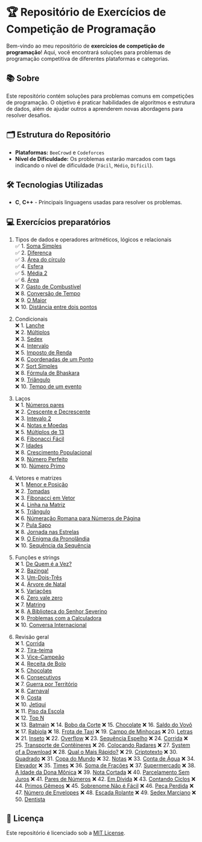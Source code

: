 # 🏆 Repositório de Exercícios de Competição de Programação

Bem-vindo ao meu repositório de **exercícios de competição de programação**! Aqui, você encontrará soluções para problemas de programação competitiva de diferentes plataformas e categorias.

## 📚 Sobre

Este repositório contém soluções para problemas comuns em competições de programação. O objetivo é praticar habilidades de algoritmos e estrutura de dados, além de ajudar outros a aprenderem novas abordagens para resolver desafios.

## 🗂 Estrutura do Repositório

- **Plataformas:** `BeeCrowd` e `Codeforces`
- **Nível de Dificuldade:** Os problemas estarão marcados com tags indicando o nível de dificuldade (`Fácil`, `Médio`, `Difícil`).

## 🛠 Tecnologias Utilizadas

* **C**, **C++** - Principais linguagens usadas para resolver os problemas.

## 💻 Exercícios preparatórios 
1. Tipos de dados e operadores aritméticos, lógicos e relacionais  
    ✅ 1. [Soma Simples](https://www.beecrowd.com.br/judge/pt/problems/view/1003)  
    ✅ 2. [Diferença](https://www.beecrowd.com.br/judge/pt/problems/view/1007)  
    ✅ 3. [Área do círculo](https://www.beecrowd.com.br/judge/pt/problems/view/1002)  
    ✅ 4. [Esfera](https://www.beecrowd.com.br/judge/pt/problems/view/1011)  
    ✅ 5. [Média 2](https://www.beecrowd.com.br/judge/pt/problems/view/1006)  
    ✅ 6. [Área](https://www.beecrowd.com.br/judge/pt/problems/view/1012)  
    ❌ 7. [Gasto de Combustível](https://www.beecrowd.com.br/judge/pt/problems/view/1017)  
    ❌ 8. [Conversão de Tempo](https://www.beecrowd.com.br/judge/pt/problems/view/1019)  
    ❌ 9. [O Maior](https://www.beecrowd.com.br/judge/pt/problems/view/1013)  
    ❌ 10. [Distância entre dois pontos](https://www.beecrowd.com.br/judge/pt/problems/view/1015)  

2. Condicionais  
    ❌ 1. [Lanche](https://www.beecrowd.com.br/judge/pt/problems/view/1038)  
    ❌ 2. [Múltiplos](https://www.beecrowd.com.br/judge/pt/problems/view/1044)  
    ❌ 3. [Sedex](https://www.beecrowd.com.br/judge/pt/problems/view/2375)  
    ❌ 4. [Intervalo](https://www.beecrowd.com.br/judge/pt/problems/view/1037)  
    ❌ 5. [Imposto de Renda](https://www.beecrowd.com.br/judge/pt/problems/view/1051)  
    ❌ 6. [Coordenadas de um Ponto](https://www.beecrowd.com.br/judge/pt/problems/view/1041)  
    ❌ 7. [Sort Simples](https://www.beecrowd.com.br/judge/pt/problems/view/1042)  
    ❌ 8. [Fórmula de Bhaskara](https://www.beecrowd.com.br/judge/pt/problems/view/1036)  
    ❌ 9. [Triângulo](https://www.beecrowd.com.br/judge/pt/problems/view/1043)  
    ❌ 10. [Tempo de um evento](https://www.beecrowd.com.br/judge/pt/problems/view/1061)  

3. Laços  
    ❌ 1. [Números pares](https://www.beecrowd.com.br/judge/pt/problems/view/1059)  
    ❌ 2. [Crescente e Decrescente](https://www.beecrowd.com.br/judge/pt/problems/view/1113)  
    ❌ 3. [Intevalo 2](https://www.beecrowd.com.br/judge/pt/problems/view/1072)  
    ❌ 4. [Notas e Moedas](https://www.beecrowd.com.br/judge/pt/problems/view/1021)  
    ❌ 5. [Múltiplos de 13](https://www.beecrowd.com.br/judge/pt/problems/view/1132)  
    ❌ 6. [Fibonacci Fácil](https://www.beecrowd.com.br/judge/pt/problems/view/1151)  
    ❌ 7. [Idades](https://www.beecrowd.com.br/judge/pt/problems/view/1154)  
    ❌ 8. [Crescimento Populacional](https://www.beecrowd.com.br/judge/pt/problems/view/1160)  
    ❌ 9. [Número Perfeito](https://www.beecrowd.com.br/judge/pt/problems/view/1164)  
    ❌ 10. [Número Primo](https://www.beecrowd.com.br/judge/pt/problems/view/1165)  

4. Vetores e matrizes  
    ❌ 1. [Menor e Posição](https://www.beecrowd.com.br/judge/pt/problems/view/1180)  
    ❌ 2. [Tomadas](https://www.beecrowd.com.br/judge/pt/problems/view/1930)  
    ❌ 3. [Fibonacci em Vetor](https://www.beecrowd.com.br/judge/pt/problems/view/1176)  
    ❌ 4. [Linha na Matriz](https://www.beecrowd.com.br/judge/pt/problems/view/1181)  
    ❌ 5. [Triângulo](https://www.beecrowd.com.br/judge/pt/problems/view/1929)  
    ❌ 6. [Númeração Romana para Números de Página](https://www.beecrowd.com.br/judge/pt/problems/view/1960)  
    ❌ 7. [Pula Sapo](https://www.beecrowd.com.br/judge/pt/problems/view/1961)  
    ❌ 8. [Jornada nas Estrelas](https://www.beecrowd.com.br/judge/pt/problems/view/1973)  
    ❌ 9. [O Enigma da Pronolândia](https://www.beecrowd.com.br/judge/pt/problems/view/1984)  
    ❌ 10. [Sequência da Sequência](https://www.beecrowd.com.br/judge/pt/problems/view/2028)  

5. Funções e strings  
    ❌ 1. [De Quem é a Vez?](https://www.beecrowd.com.br/judge/pt/problems/view/1914)  
    ❌ 2. [Bazinga!](https://www.beecrowd.com.br/judge/pt/problems/view/1828)  
    ❌ 3. [Um-Dois-Três](https://www.beecrowd.com.br/judge/pt/problems/view/1332)  
    ❌ 4. [Árvore de Natal](https://www.beecrowd.com.br/judge/pt/problems/view/1768)  
    ❌ 5. [Variações](https://www.beecrowd.com.br/judge/pt/problems/view/1632)  
    ❌ 6. [Zero vale zero](https://www.beecrowd.com.br/judge/pt/problems/view/1871)  
    ❌ 7. [Matring](https://www.beecrowd.com.br/judge/pt/problems/view/1803)  
    ❌ 8. [A Biblioteca do Senhor Severino](https://www.beecrowd.com.br/judge/pt/problems/view/2137)  
    ❌ 9. [Problemas com a Calculadora](https://www.beecrowd.com.br/judge/pt/problems/view/2694)  
    ❌ 10. [Conversa Internacional](https://www.beecrowd.com.br/judge/pt/problems/view/1581)  

6. Revisão geral  
    ❌ 1. [Corrida](https://www.beecrowd.com.br/judge/pt/problems/view/2416)  
    ❌ 2. [Tira-teima](https://www.beecrowd.com.br/judge/pt/problems/view/2424)  
    ❌ 3. [Vice-Campeão](https://www.beecrowd.com.br/judge/pt/problems/view/2408)  
    ❌ 4. [Receita de Bolo](https://www.beecrowd.com.br/judge/pt/problems/view/2423)  
    ❌ 5. [Chocolate](https://www.beecrowd.com.br/judge/pt/problems/view/2427)  
    ❌ 6. [Consecutivos](https://www.beecrowd.com.br/judge/pt/problems/view/2415)  
    ❌ 7. [Guerra por Território](https://www.beecrowd.com.br/judge/pt/problems/view/2420)  
    ❌ 8. [Carnaval](https://www.beecrowd.com.br/judge/pt/problems/view/2418)  
    ❌ 9. [Costa](https://www.beecrowd.com.br/judge/pt/problems/view/2419)  
    ❌ 10. [Jetiqui](https://www.beecrowd.com.br/judge/pt/problems/view/2587)  
    ❌ 11. [Piso da Escola](https://www.beecrowd.com.br/judge/pt/problems/view/2786)  
    ❌ 12. [Top N](https://www.beecrowd.com.br/judge/pt/problems/view/1943)  
    ❌ 13. [Batmain](https://www.beecrowd.com.br/judge/pt/problems/view/2510) 
    ❌ 14. [Bobo da Corte](https://www.beecrowd.com.br/judge/pt/problems/view/2963)
    ❌ 15. [Chocolate](https://www.beecrowd.com.br/judge/pt/problems/view/2328)
    ❌ 16. [Saldo do Vovô](https://www.beecrowd.com.br/judge/pt/problems/view/2434)
    ❌ 17. [Rabiola](https://www.beecrowd.com.br/judge/pt/problems/view/1876)
    ❌ 18. [Frota de Taxi](https://www.beecrowd.com.br/judge/pt/problems/view/2295)
    ❌ 19. [Campo de Minhocas](https://www.beecrowd.com.br/judge/pt/problems/view/2293)
    ❌ 20. [Letras](https://www.beecrowd.com.br/judge/pt/problems/view/2457)
    ❌ 21. [Inseto](https://www.beecrowd.com.br/judge/pt/problems/view/2862)
    ❌ 22. [Overflow](https://www.beecrowd.com.br/judge/pt/problems/view/2342)
    ❌ 23. [Sequência Espelho](https://www.beecrowd.com.br/judge/pt/problems/view/2157)
    ❌ 24. [Corrida](https://www.beecrowd.com.br/judge/pt/problems/view/2396)
    ❌ 25. [Transporte de Contêineres](https://www.beecrowd.com.br/judge/pt/problems/view/2395)
    ❌ 26. [Colocando Radares](https://www.beecrowd.com.br/judge/pt/problems/view/2598)
    ❌ 27. [System of a Download](https://www.beecrowd.com.br/judge/pt/problems/view/2582)
    ❌ 28. [Qual o Mais Rápido?](https://www.beecrowd.com.br/judge/pt/problems/view/2175)
    ❌ 29. [Criptotexto](https://www.beecrowd.com.br/judge/pt/problems/view/2866)
    ❌ 30. [Quadrado](https://www.beecrowd.com.br/judge/pt/problems/view/2471)
    ❌ 31. [Copa do Mundo](https://www.beecrowd.com.br/judge/pt/problems/view/2376)
    ❌ 32. [Notas](https://www.beecrowd.com.br/judge/pt/problems/view/2469)
    ❌ 33. [Conta de Água](https://www.beecrowd.com.br/judge/pt/problems/view/2369)
    ❌ 34. [Elevador](https://www.beecrowd.com.br/judge/pt/problems/view/2378)
    ❌ 35. [Times](https://www.beecrowd.com.br/judge/pt/problems/view/2370)
    ❌ 36. [Soma de Frações](https://www.beecrowd.com.br/judge/pt/problems/view/2443)
    ❌ 37. [Supermercado](https://www.beecrowd.com.br/judge/pt/problems/view/3058)
    ❌ 38. [A Idade da Dona Mônica](https://www.beecrowd.com.br/judge/pt/problems/view/3047)
    ❌ 39. [Nota Cortada](https://www.beecrowd.com.br/judge/pt/problems/view/3049)
    ❌ 40. [Parcelamento Sem Juros](https://www.beecrowd.com.br/judge/pt/problems/view/3060)
    ❌ 41. [Pares de Números](https://www.beecrowd.com.br/judge/pt/problems/view/3059)
    ❌ 42. [Em Dívida](https://www.beecrowd.com.br/judge/pt/problems/view/2044)
    ❌ 43. [Contando Ciclos](https://www.beecrowd.com.br/judge/pt/problems/view/2497)
    ❌ 44. [Primos Gêmeos](https://www.beecrowd.com.br/judge/pt/problems/view/3165)
    ❌ 45. [Sobrenome Não é Fácil](https://www.beecrowd.com.br/judge/pt/problems/view/3358)
    ❌ 46. [Peça Perdida](https://www.beecrowd.com.br/judge/pt/problems/view/2322)
    ❌ 47. [Número de Envelopes](https://www.beecrowd.com.br/judge/pt/problems/view/2341)
    ❌ 48. [Escada Rolante](https://www.beecrowd.com.br/judge/pt/problems/view/2390)
    ❌ 49. [Sedex Marciano](https://www.beecrowd.com.br/judge/pt/problems/view/2382)
    ❌ 50. [Dentista](https://www.beecrowd.com.br/judge/pt/problems/view/2387)


## 📄 Licença

Este repositório é licenciado sob a [MIT License](LICENSE).